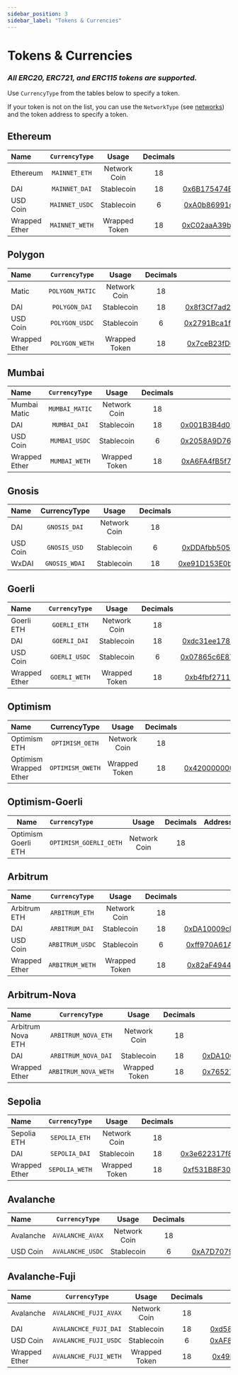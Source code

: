 ```yaml
---
sidebar_position: 3
sidebar_label: "Tokens & Currencies"
---
```


# Tokens & Currencies

### _All ERC20, ERC721, and ERC115 tokens are supported._

Use `CurrencyType` from the tables below to specify a token. 

If your token is not on the list, you can use the `NetworkType` (see [networks](/coverage/networks)) and the token address to specify a token.

## Ethereum

 | Name     | `CurrencyType` |    Usage     | Decimals |                  Address                   |
 | :------- | :------------: | :----------: | :------: | :----------------------------------------: |
 | Ethereum | `MAINNET_ETH`  | Network Coin |    18    |                                            |
 | DAI      | `MAINNET_DAI`  |  Stablecoin  |    18    | [0x6B175474E89094C44Da98b954EedeAC495271d0F](https://etherscan.io/address/0x6B175474E89094C44Da98b954EedeAC495271d0F) |
 | USD Coin | `MAINNET_USDC` |  Stablecoin  |    6     | [0xA0b86991c6218b36c1d19D4a2e9Eb0cE3606eB48](https://etherscan.io/address/0xA0b86991c6218b36c1d19D4a2e9Eb0cE3606eB48) |
 | Wrapped Ether | `MAINNET_WETH`  | Wrapped Token |    18    | [0xC02aaA39b223FE8D0A0e5C4F27eAD9083C756Cc2](https://etherscan.io/address/0xC02aaA39b223FE8D0A0e5C4F27eAD9083C756Cc2) |

## Polygon

| Name     | `CurrencyType`  |    Usage     | Decimals | Address |
| :------- | :-------------: | :----------: | :------: | :-----: |
| Matic    | `POLYGON_MATIC` | Network Coin |    18    |         |
| DAI      |  `POLYGON_DAI`  |  Stablecoin  |    18    |    [0x8f3Cf7ad23Cd3CaDbD9735AFf958023239c6A063](https://polygonscan.com/token/0x8f3Cf7ad23Cd3CaDbD9735AFf958023239c6A063)     |
| USD Coin | `POLYGON_USDC`  |  Stablecoin  |    6     |   [0x2791Bca1f2de4661ED88A30C99A7a9449Aa84174](https://polygonscan.com/token/0x2791bca1f2de4661ed88a30c99a7a9449aa84174)      |
| Wrapped Ether | `POLYGON_WETH`  | Wrapped Token |    18    | [0x7ceB23fD6bC0adD59E62ac25578270cFf1b9f619](https://polygonscan.com/token/0x7ceB23fD6bC0adD59E62ac25578270cFf1b9f619) |

## Mumbai

| Name          | `CurrencyType` |     Usage     | Decimals |                  Address                   |
| :------------ | :------------: | :-----------: | :------: | :----------------------------------------: |
| Mumbai Matic       | `MUMBAI_MATIC` | Network Coin  |    18    |                                            |
| DAI           |  `MUMBAI_DAI`  |  Stablecoin   |    18    | [0x001B3B4d0F3714Ca98ba10F6042DaEbf0B1B7b6F](https://mumbai.polygonscan.com/token/0x001b3b4d0f3714ca98ba10f6042daebf0b1b7b6f) |
| USD Coin      | `MUMBAI_USDC`  |  Stablecoin   |    6     | [0x2058A9D7613eEE744279e3856Ef0eAda5FCbaA7e](https://mumbai.polygonscan.com/token/0x2058a9d7613eee744279e3856ef0eada5fcbaa7e) |
| Wrapped Ether | `MUMBAI_WETH`  | Wrapped Token |    18    | [0xA6FA4fB5f76172d178d61B04b0ecd319C5d1C0aa](https://mumbai.polygonscan.com/token/0xa6fa4fb5f76172d178d61b04b0ecd319c5d1c0aa) |


## Gnosis

| Name         | CurrencyType |    Usage     | Decimals |                  Address                   |
| :----------- | :----------: | :----------: | :------: | :----------------------------------------: |
| DAI          | `GNOSIS_DAI` |    Network Coin   |  18        |    |
| USD Coin     | `GNOSIS_USD` |  Stablecoin       |     6     |                  [0xDDAfbb505ad214D7b80b1f830fcCc89B60fb7A83](https://gnosisscan.io/token/0xddafbb505ad214d7b80b1f830fccc89b60fb7a83)                          |
| WxDAI  | `GNOSIS_WDAI`|   Stablecoin     |     18     |  [0xe91D153E0b41518A2Ce8Dd3D7944Fa863463a97d](https://gnosisscan.io/token/0xe91d153e0b41518a2ce8dd3d7944fa863463a97d)  |

## Goerli

| Name     | `CurrencyType` |    Usage     | Decimals |                  Address                   |
| :------- | :------------: | :----------: | :------: | :----------------------------------------: |
| Goerli ETH |  `GOERLI_ETH`  | Network Coin |    18    |                                            |
| DAI      |  `GOERLI_DAI`  |  Stablecoin  |    18    | [0xdc31ee1784292379fbb2964b3b9c4124d8f89c60](https://goerli.etherscan.io/token/0xdc31ee1784292379fbb2964b3b9c4124d8f89c60) |
| USD Coin | `GOERLI_USDC`  |  Stablecoin  |    6     | [0x07865c6E87B9F70255377e024ace6630C1Eaa37F](https://goerli.etherscan.io/token/0x07865c6E87B9F70255377e024ace6630C1Eaa37F) |
| Wrapped Ether | `GOERLI_WETH` | Wrapped Token | 18 | [0xb4fbf271143f4fbf7b91a5ded31805e42b2208d6](https://goerli.etherscan.io/token/0xb4fbf271143f4fbf7b91a5ded31805e42b2208d6) |

## Optimism

| Name         | CurrencyType |    Usage     | Decimals |                  Address                   |
| :----------- | :----------: | :----------: | :------: | :---------------------------------------------------: |
| Optimism ETH | `OPTIMISM_OETH` | Network Coin |    18    |  |
| Optimism Wrapped Ether          | `OPTIMISM_OWETH ` | Wrapped Token |     18     | [0x4200000000000000000000000000000000000006](https://optimistic.etherscan.io/address/0x4200000000000000000000000000000000000006) |


## Optimism-Goerli

  | Name                     | `CurrencyType`          |     Usage     | Decimals |          Address        |
  | ------------------------ | :---------------------- | :-----------: | :------: | :---------------------------------------------------:  |
  | Optimism Goerli ETH     | `OPTIMISM_GOERLI_OETH`  | Network Coin  |    18    |                                           |                                           


## Arbitrum

  | Name          | `CurrencyType`  |     Usage     | Decimals |                  Address                   |
  | :------------ | :-------------: | :-----------: | :------: | :----------------------------------------: |
  | Arbitrum ETH     | `ARBITRUM_ETH`  | Network Coin  |    18    |                                            |
  | DAI           | `ARBITRUM_DAI`  |  Stablecoin   |    18    | [0xDA10009cBd5D07dd0CeCc66161FC93D7c9000da1](https://arbiscan.io/token/0xda10009cbd5d07dd0cecc66161fc93d7c9000da1) |
  | USD Coin      | `ARBITRUM_USDC` |  Stablecoin   |    6     | [0xff970A61A04b1cA14834A43f5dE4533eBDDB5CC8](https://arbiscan.io/address/0xff970A61A04b1cA14834A43f5dE4533eBDDB5CC8) |
  | Wrapped Ether | `ARBITRUM_WETH` | Wrapped Token |    18    | [0x82aF49447D8a07e3bd95BD0d56f35241523fBab1](https://arbiscan.io/address/0x82aF49447D8a07e3bd95BD0d56f35241523fBab1) |

## Arbitrum-Nova

| Name          |    `CurrencyType`    |     Usage     | Decimals |                  Address                   |
| :------------ | :------------------: | :-----------: | :------: | :----------------------------------------: |
| Arbitrum Nova ETH | `ARBITRUM_NOVA_ETH`  | Network Coin  |    18    |                                           |
| DAI           | `ARBITRUM_NOVA_DAI`  |  Stablecoin   |    18    | [0xDA10009cBd5D07dd0CeCc66161FC93D7c9000da1](https://nova.arbiscan.io/token/0xda10009cbd5d07dd0cecc66161fc93d7c9000da1) |
| Wrapped Ether | `ARBITRUM_NOVA_WETH` | Wrapped Token |    18    | [0x765277EebeCA2e31912C9946eAe1021199B39C61](https://nova.arbiscan.io/token/0x765277eebeca2e31912c9946eae1021199b39c61)|

## Sepolia

 | Name     | `CurrencyType` |    Usage     | Decimals |                  Address                   |
 | :------- | :------------: | :----------: | :------: | :----------------------------------------: |
 | Sepolia ETH | `SEPOLIA_ETH`  | Network Coin |    18    | |
 | DAI      | `SEPOLIA_DAI`  |  Stablecoin  |    18    | [0x3e622317f8C93f7328350cF0B56d9eD4C620C5d6](https://sepolia.etherscan.io/token/0x3e622317f8c93f7328350cf0b56d9ed4c620c5d6) |
 | Wrapped Ether | `SEPOLIA_WETH` | Wrapped Token |    18    | [0xf531B8F309Be94191af87605CfBf600D71C2cFe0](https://sepolia.etherscan.io/token/0xf531B8F309Be94191af87605CfBf600D71C2cFe0)|


## Avalanche

| Name          |  `CurrencyType`  |     Usage     | Decimals |                  Address                   |
| :------------ | :--------------: | :-----------: | :------: | :----------------------------------------: |
| Avalanche     | `AVALANCHE_AVAX` | Network Coin  |    18    |                                            |
| USD Coin      | `AVALANCHE_USDC` |  Stablecoin   |    6     | [0xA7D7079b0FEaD91F3e65f86E8915Cb59c1a4C664](https://avascan.info/blockchain/c/token/0xA7D7079b0FEaD91F3e65f86E8915Cb59c1a4C664) |

## Avalanche-Fuji

 | Name          |    `CurrencyType`     |     Usage     | Decimals |                  Address                   |
 | :------------ | :-------------------: | :-----------: | :------: | :----------------------------------------: |
 | Avalanche     | `AVALANCHE_FUJI_AVAX` | Network Coin  |    18    |                                            |
 | DAI           | `AVALANCHCE_FUJI_DAI` |  Stablecoin   |    18    |                 [0xd586E7F844cEa2F87f50152665BCbc2C279D8d70](https://snowtrace.io/token/0xd586E7F844cEa2F87f50152665BCbc2C279D8d70)                           |
 | USD Coin      | `AVALANCHE_FUJI_USDC` |  Stablecoin   |    6     | [0xAF82969ECF299c1f1Bb5e1D12dDAcc9027431160](https://testnet.snowtrace.io/token/0xaf82969ecf299c1f1bb5e1d12ddacc9027431160) |
 | Wrapped Ether | `AVALANCHE_FUJI_WETH` | Wrapped Token |    18    | [0x49D5c2BdFfac6CE2BFdB6640F4F80f226bc10bAB](https://snowtrace.io/token/0x49d5c2bdffac6ce2bfdb6640f4f80f226bc10bab) |